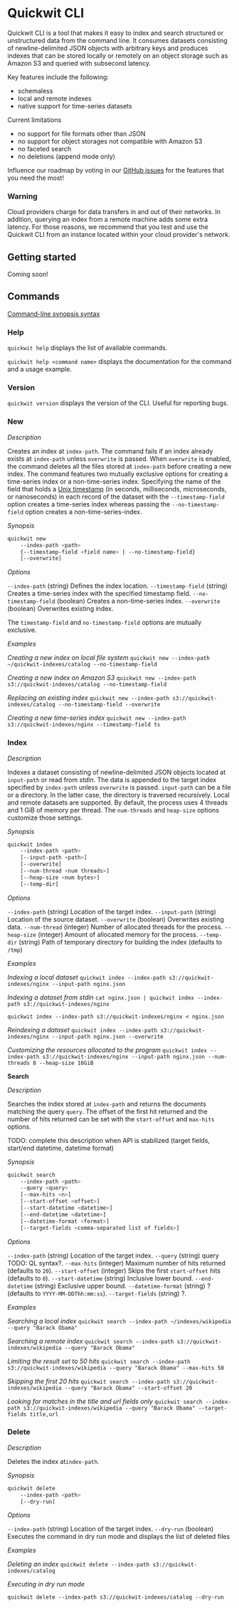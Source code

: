 # Quickwit CLI

Quickwit CLI is a tool that makes it easy to index and search structured or unstructured data from the command line. It consumes datasets consisting of newline-delimited JSON objects with arbitrary keys and produces indexes that can be stored locally or remotely on an object storage such as Amazon S3 and queried with subsecond latency.

Key features include the following:
- schemaless
- local and remote indexes
- native support for time-series datasets

Current limitations
- no support for file formats other than JSON
- no support for object storages not compatible with Amazon S3
- no faceted search
- no deletions (append mode only)

Influence our roadmap by voting in our [GitHub issues](https://github.com/quickwit-inc/quickwit/issues) for the features that you need the most!

### Warning

Cloud providers charge for data transfers in and out of their networks. In addition, querying an index from a remote machine adds some extra latency. For those reasons, we recommend that you test and use the Quickwit CLI from an instance located within your cloud provider's network.

## Getting started
Coming soon!

## Commands

[Command-line synopsis syntax](https://developers.google.com/style/code-syntax)

### Help

`quickwit help` displays the list of available commands.

`quickwit help <command name>` displays the documentation for the command and a usage example.

### Version

`quickwit version` displays the version of the CLI. Useful for reporting bugs.

### New

*Description*

Creates an index at `index-path`. The command fails if an index already exists at `index-path` unless `overwrite` is passed. When `overwrite` is enabled, the command deletes all the files stored at `index-path` before creating a new index. The command features two mutually exclusive options for creating a time-series index or a non-time-series index. Specifying the name of the field that holds a [Unix timestamp](https://en.wikipedia.org/wiki/Unix_time) (in seconds, milliseconds, microseconds, or nanoseconds) in each record of the dataset with the `--timestamp-field` option creates a time-series index whereas passing the `--no-timestamp-field` option creates a non-time-series-index.

*Synopsis*

```bash
quickwit new
    --index-path <path>
    {--timestamp-field <field name> | --no-timestamp-field}
    [--overwrite]
```

*Options*

`--index-path`  (string) Defines the index location.
`--timestamp-field`  (string) Creates a time-series index with the specified timestamp field.
`--no-timestamp-field` (boolean) Creates a non-time-series index.
`--overwrite` (boolean) Overwrites existing index.

The `timestamp-field` and `no-timestamp-field` options are mutually exclusive.

*Examples*

*Creating a new index on local file system*
`quickwit new --index-path ~/quickwit-indexes/catalog --no-timestamp-field`

*Creating a new index on Amazon S3*
`quickwit new --index-path s3://quickwit-indexes/catalog --no-timestamp-field`

*Replacing an existing index*
`quickwit new --index-path s3://quickwit-indexes/catalog --no-timestamp-field --overwrite`

*Creating a new time-series index*
`quickwit new --index-path s3://quickwit-indexes/nginx --timestamp-field ts`

### Index

*Description*

Indexes a dataset consisting of newline-delimited JSON objects located at `input-path` or read from *stdin*. The data is appended to the target index specified by `index-path` unless `overwrite` is passed. `input-path` can be a file or a directory. In the latter case, the directory is traversed recursively. Local and remote datasets are supported. By default, the process uses 4 threads and 1 GiB of memory per thread. The `num-threads` and `heap-size` options customize those settings.

*Synopsis*

```bash
quickwit index
    --index-path <path>
    [--input-path <path>]
    [--overwrite]
    [--num-thread <num threads>]
    [--heap-size <num bytes>]
    [--temp-dir]
```

*Options*

`--index-path` (string) Location of the target index.
`--input-path` (string) Location of the source dataset.
`--overwrite` (boolean) Overwrites existing data.
`--num-thread` (integer) Number of allocated threads for the process.
`--heap-size` (integer) Amount of allocated memory for the process.
`--temp-dir` (string) Path of temporary directory for building the index (defaults to `/tmp`)

*Examples*

*Indexing a local dataset*
`quickwit index --index-path s3://quickwit-indexes/nginx --input-path nginx.json`

*Indexing a dataset from stdin*
`cat nginx.json | quickwit index --index-path s3://quickwit-indexes/nginx`

`quickwit index --index-path s3://quickwit-indexes/nginx < nginx.json`

*Reindexing a dataset*
`quickwit index --index-path s3://quickwit-indexes/nginx --input-path nginx.json --overwrite`

*Customizing the resources allocated to the program*
`quickwit index --index-path s3://quickwit-indexes/nginx --input-path nginx.json --num-threads 8 --heap-size 16GiB`

**Search**

*Description*

Searches the index stored at `index-path` and returns the documents matching the query `query`. The offset of the first hit returned and the number of hits returned can be set with the `start-offset` and `max-hits` options.

TODO: complete this description when API is stabilized (target fields, start/end datetime, datetime format)

*Synopsis*

```bash
quickwit search
    --index-path <path>
    --query <query>
    [--max-hits <n>]
    [--start-offset <offset>]
    [--start-datetime <datetime>]
    [--end-datetime <datetime>]
    [--datetime-format <format>]
    [--target-fields <comma-separated list of fields>]
```

*Options*

`--index-path` (string) Location of the target index.
`--query` (string) query TODO: QL syntax?.
`--max-hits` (integer) Maximum number of hits returned (defaults to `20`).
`--start-offset` (integer) Skips the first `start-offset` hits (defaults to `0`).
`--start-datetime` (string) Inclusive lower bound.
`--end-datetime` (string) Exclusive upper bound.
`--datetime-format` (string) ? (defaults to `YYYY-MM-DDThh:mm:ss`).
`--target-fields` (string) ?.

*Examples*

*Searching a local index*
`quickwit search --index-path ~/indexes/wikipedia --query "Barack Obama"`

*Searching a remote index*
`quickwit search --index-path s3://quickwit-indexes/wikipedia --query "Barack Obama"`

*Limiting the result set to 50 hits*
`quickwit search --index-path s3://quickwit-indexes/wikipedia --query "Barack Obama" --max-hits 50`

*Skipping the first 20 hits*
`quickwit search --index-path s3://quickwit-indexes/wikipedia --query "Barack Obama" --start-offset 20`

*Looking for matches in the title and url fields only*
`quickwit search --index-path s3://quickwit-indexes/wikipedia --query "Barack Obama" --target-fields title,url`

### Delete

*Description*

Deletes the index at`index-path`.

*Synopsis*

```bash
quickwit delete
    --index-path <path>
    [--dry-run]
```

*Options*

`--index-path` (string) Location of the target index.
`--dry-run` (boolean) Executes the command in dry run mode and displays the list of deleted files

*Examples*

*Deleting an index*
`quickwit delete --index-path s3://quickwit-indexes/catalog`

*Executing in dry run mode*

`quickwit delete --index-path s3://quickwit-indexes/catalog --dry-run`
